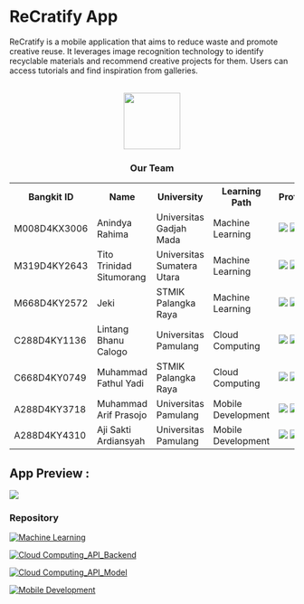 # ReCratify App
ReCratify is a mobile application that aims to reduce waste and promote creative reuse. It leverages image recognition technology to identify recyclable materials and recommend creative projects for them. Users can access tutorials and find inspiration from galleries.


<div align="center">
    <br>
    <img style="width: 100px; height: 100px;" src="https://drive.google.com/uc?id=1Iu7GRzW4H8B5-ZE8wR8C3TbdFmgNV9dV">
    <h3>Our Team</h3>
    <table align="center">
        <tr>
            <th>Bangkit ID</th>
            <th>Name</th>
            <th>University</th>
            <th>Learning Path</th>
            <th>Profile</th>
        </tr>
        <tr>
            <td>M008D4KX3006</td>
            <td>Anindya Rahima</td>
            <td>Universitas Gadjah Mada</td>
            <td>Machine Learning</td>
            <td>
                <a href="https://www.linkedin.com/in/anindyarahima/"><img src="https://img.shields.io/badge/linkedin-%230077B5.svg?style=for-the-badge&logo=linkedin&logoColor=white"></a>
                <a href="https://github.com/anindya-ninda"><img src="https://img.shields.io/badge/github-121013?style=for-the-badge&logo=github&logoColor=white"></a>
            </td>
        </tr>
        <tr>
            <td>M319D4KY2643</td>
            <td>Tito Trinidad Situmorang</td>
            <td>Universitas Sumatera Utara</td>
            <td>Machine Learning</td>
            <td>
                <a href="https://www.linkedin.com/in/titotrinidad/"><img src="https://img.shields.io/badge/linkedin-%230077B5.svg?style=for-the-badge&logo=linkedin&logoColor=white"></a>
                <a href="https://github.com/titostmrg"><img src="https://img.shields.io/badge/github-121013?style=for-the-badge&logo=github&logoColor=white"></a>
            </td>
        </tr>
        <tr>
            <td>M668D4KY2572</td>
            <td>Jeki</td>
            <td>STMIK Palangka Raya</td>
            <td>Machine Learning</td>
            <td>
                <a href="https://www.linkedin.com/in/jekibaringei/"><img src="https://img.shields.io/badge/linkedin-%230077B5.svg?style=for-the-badge&logo=linkedin&logoColor=white"></a>
                <a href="https://github.com/jekibaringei"><img src="https://img.shields.io/badge/github-121013?style=for-the-badge&logo=github&logoColor=white"></a>
            </td>
        </tr>
        <tr>
            <td>C288D4KY1136</td>
            <td>Lintang Bhanu Calogo</td>
            <td>Universitas Pamulang</td>
            <td>Cloud Computing</td>
            <td>
                <a href="https://www.linkedin.com/in/lintangbhanucalogo/"><img src="https://img.shields.io/badge/linkedin-%230077B5.svg?style=for-the-badge&logo=linkedin&logoColor=white"></a>
                <a href="https://github.com/lintangbhanu"><img src="https://img.shields.io/badge/github-121013?style=for-the-badge&logo=github&logoColor=white"></a>
            </td>
        </tr>
        <tr>
            <td>C668D4KY0749</td>
            <td>Muhammad Fathul Yadi</td>
            <td>STMIK Palangka Raya</td>
            <td>Cloud Computing</td>
            <td>
                <a href="https://www.linkedin.com/in/muhammad-fathul-yadi-5864b32bb/"><img src="https://img.shields.io/badge/linkedin-%230077B5.svg?style=for-the-badge&logo=linkedin&logoColor=white"></a>
                <a href="https://github.com/fathulyadi"><img src="https://img.shields.io/badge/github-121013?style=for-the-badge&logo=github&logoColor=white"></a>
            </td>
        </tr>
        <tr>
            <td>A288D4KY3718</td>
            <td>Muhammad Arif Prasojo</td>
            <td>Universitas Pamulang</td>
            <td>Mobile Development</td>
            <td>
                <a href="https://www.linkedin.com/in/muhammad-arif-prasojo-a8b6502b5/"><img src="https://img.shields.io/badge/linkedin-%230077B5.svg?style=for-the-badge&logo=linkedin&logoColor=white"></a>
                <a href="https://github.com/ArifPrasojo123"><img src="https://img.shields.io/badge/github-121013?style=for-the-badge&logo=github&logoColor=white"></a>
            </td>
        </tr>
        <tr>
            <td>A288D4KY4310</td>
            <td>Aji Sakti Ardiansyah</td>
            <td>Universitas Pamulang</td>
            <td>Mobile Development</td>
            <td>
                <a href="https://www.linkedin.com/in/aji-sakti-ardiansyah/"><img src="https://img.shields.io/badge/linkedin-%230077B5.svg?style=for-the-badge&logo=linkedin&logoColor=white"></a>
                <a href="https://github.com/ajisakty"><img src="https://img.shields.io/badge/github-121013?style=for-the-badge&logo=github&logoColor=white"></a>
            </td>
        </tr>
    </table>
</div>

## App Preview :
<img src="https://drive.google.com/uc?id=1BheocDGDRvL-E13zH3rZrVCFDINsrwB2">

### Repository

[![Machine Learning](https://img.shields.io/badge/Machine%20learning-121013?style=for-the-badge&logo=github&logoColor=white)](https://github.com/ReCratify/Model-ReCratify)

[![Cloud Computing_API_Backend](https://img.shields.io/badge/Cloud%20Computing%20Backend%20API-121013?style=for-the-badge&logo=github&logoColor=white)](https://github.com/ReCratify/Backend-ReCratify)

[![Cloud Computing_API_Model](https://img.shields.io/badge/Cloud%20Computing%20Model%20API-121013?style=for-the-badge&logo=github&logoColor=white)](https://github.com/ReCratify/API-prediction-ReCratify)

[![Mobile Development](https://img.shields.io/badge/Mobile%20Development-121013?style=for-the-badge&logo=github&logoColor=white)]('')
